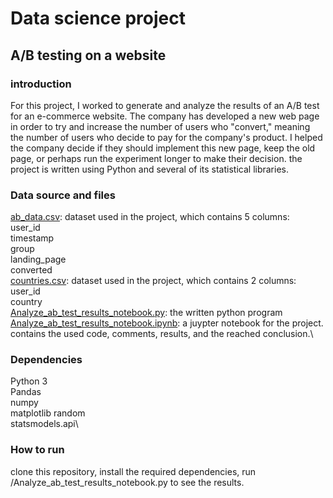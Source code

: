 # Data science project
## A/B testing on a website
### introduction
For this project, I worked to generate and analyze the results of an A/B test for an e-commerce website. The company has developed a new web page in order to try and increase the number of users who "convert," meaning the number of users who decide to pay for the company's product.  I helped the company decide if they should implement this new page, keep the old page, or perhaps run the experiment longer to make their decision. the project is written using Python and several of its statistical libraries.
### Data source and files
[ab_data.csv](https://github.com/Mohammed-Refat-0/inferential-statistics_project--A-B_testing_website/blob/main/ab_data.csv): dataset used in the project, which contains 5 columns:\
user_id\
timestamp\
group\
landing_page\
converted\
[countries.csv](https://github.com/Mohammed-Refat-0/inferential-statistics_project--A-B_testing_website/blob/main/countries.csv): dataset used in the project, which contains 2 columns:\
user_id\
country\
[Analyze_ab_test_results_notebook.py](https://github.com/Mohammed-Refat-0/inferential-statistics_project--A-B_testing_website/blob/main/Analyze_ab_test_results_notebook.py): the written python program\
[Analyze_ab_test_results_notebook.ipynb](https://github.com/Mohammed-Refat-0/inferential-statistics_project--A-B_testing_website/blob/main/Analyze_ab_test_results_notebook.ipynb): a juypter notebook for the project. contains the used code, comments, results, and the reached conclusion.\
### Dependencies
Python 3\
Pandas\
numpy\
matplotlib
random\
statsmodels.api\
### How to run
clone this repository, install the required dependencies, run /Analyze_ab_test_results_notebook.py to see the results.
